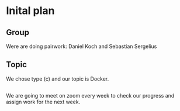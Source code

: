 # Inital plan
## Group
Were are doing pairwork: Daniel Koch and Sebastian Sergelius

## Topic
We chose type (c) and our topic is Docker.

##

We are going to meet on zoom every week to check our progress and assign work for the next week.
